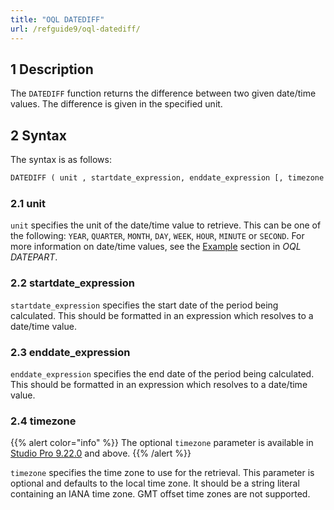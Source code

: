 ```yaml
---
title: "OQL DATEDIFF"
url: /refguide9/oql-datediff/
---
```


## 1 Description

The `DATEDIFF` function returns the difference between two given date/time values. The difference is given in the specified unit.

## 2 Syntax

The syntax is as follows:

```sql
DATEDIFF ( unit , startdate_expression, enddate_expression [, timezone ] )
```

### 2.1 unit

`unit` specifies the unit of the date/time value to retrieve. This can be one of the following:
`YEAR`, `QUARTER`, `MONTH`, `DAY`, `WEEK`, `HOUR`, `MINUTE` or `SECOND`. For more information on date/time values, see the [Example](/refguide9/oql-datepart/#oql-datepart-example) section in *OQL DATEPART*.

### 2.2 startdate_expression

`startdate_expression` specifies the start date of the period being calculated. This should be formatted in an expression which resolves to a date/time value.

### 2.3 enddate_expression

`enddate_expression` specifies the end date of the period being calculated. This should be formatted in an expression which resolves to a date/time value.

### 2.4 timezone

{{% alert color="info" %}}
The optional `timezone` parameter is available in [Studio Pro 9.22.0](/releasenotes/studio-pro/9.22/) and above. 
{{% /alert %}}

`timezone` specifies the time zone to use for the retrieval. This parameter is optional and defaults to the local time zone. It should be a string literal containing an IANA time zone. GMT offset time zones are not supported.
